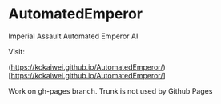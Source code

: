 # AutomatedEmperor
Imperial Assault Automated Emperor AI

Visit:

(https://kckaiwei.github.io/AutomatedEmperor/)[https://kckaiwei.github.io/AutomatedEmperor/]

Work on gh-pages branch. Trunk is not used by Github Pages
